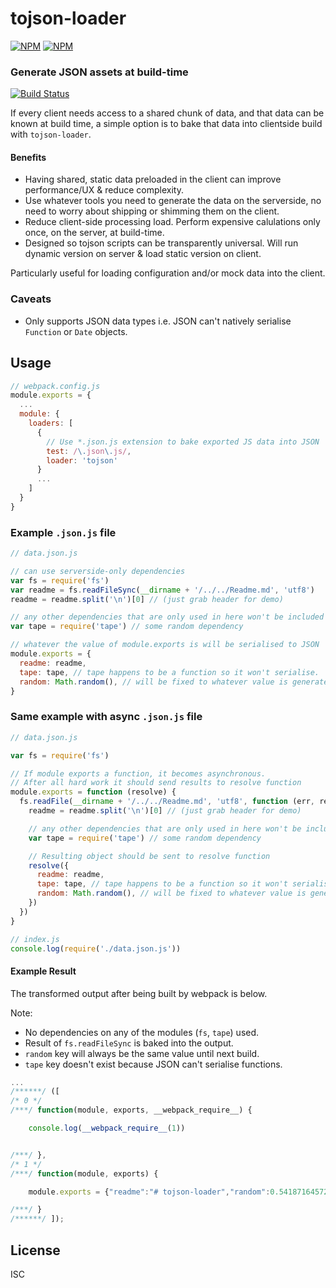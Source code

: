 # tojson-loader

[![NPM](https://nodei.co/npm/tojson-loader.png)](https://nodei.co/npm/tojson-loader/)
[![NPM](https://nodei.co/npm-dl/tojson-loader.png?months=3&height=2)](https://nodei.co/npm/tojson-loader/)

### Generate JSON assets at build-time

[![Build Status](https://travis-ci.org/timoxley/tojson-loader.png?branch=master)](https://travis-ci.org/timoxley/tojson-loader)

If every client needs access to a shared chunk of data, and that data
can be known at build time, a simple option is to bake that data into
clientside build with `tojson-loader`.

#### Benefits

* Having shared, static data preloaded in the client can improve performance/UX & reduce complexity.
* Use whatever tools you need to generate the data on the serverside, no need to worry about shipping or shimming them on the client.
* Reduce client-side processing load. Perform expensive calulations only once, on the server, at build-time.
* Designed so tojson scripts can be transparently universal. Will run dynamic version on server & load static version on client.

Particularly useful for loading configuration and/or mock data into the client.

### Caveats

* Only supports JSON data types i.e. JSON can't natively serialise `Function` or `Date` objects.

## Usage

```js
// webpack.config.js
module.exports = {
  ...
  module: {
    loaders: [
      {
        // Use *.json.js extension to bake exported JS data into JSON
        test: /\.json\.js/,
        loader: 'tojson'
      }
      ...
    ]
  }
}
```

### Example `.json.js` file

```js
// data.json.js

// can use serverside-only dependencies
var fs = require('fs')
var readme = fs.readFileSync(__dirname + '/../../Readme.md', 'utf8')
readme = readme.split('\n')[0] // (just grab header for demo)

// any other dependencies that are only used in here won't be included in bundle
var tape = require('tape') // some random dependency

// whatever the value of module.exports is will be serialised to JSON
module.exports = {
  readme: readme,
  tape: tape, // tape happens to be a function so it won't serialise.
  random: Math.random(), // will be fixed to whatever value is generated at compile-time
}
```

### Same example with async `.json.js` file

```js
// data.json.js

var fs = require('fs')

// If module exports a function, it becomes asynchronous.
// After all hard work it should send results to resolve function
module.exports = function (resolve) {
  fs.readFile(__dirname + '/../../Readme.md', 'utf8', function (err, readme) {
    readme = readme.split('\n')[0] // (just grab header for demo)

    // any other dependencies that are only used in here won't be included in bundle
    var tape = require('tape') // some random dependency

    // Resulting object should be sent to resolve function
    resolve({
      readme: readme,
      tape: tape, // tape happens to be a function so it won't serialise.
      random: Math.random(), // will be fixed to whatever value is generated at compile-time
    })
  })
}
```

```js
// index.js
console.log(require('./data.json.js'))
```

#### Example Result

The transformed output after being built by webpack is below.

Note:

* No dependencies on any of the modules (`fs`, `tape`) used.
* Result of `fs.readFileSync` is baked into the output.
* `random` key will always be the same value until next build.
* `tape` key doesn't exist because JSON can't serialise functions.

```js
...
/******/ ([
/* 0 */
/***/ function(module, exports, __webpack_require__) {

	console.log(__webpack_require__(1))


/***/ },
/* 1 */
/***/ function(module, exports) {

	module.exports = {"readme":"# tojson-loader","random":0.5418716457206756}

/***/ }
/******/ ]);
```



## License

ISC
